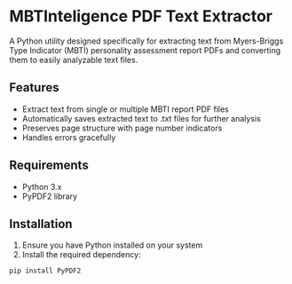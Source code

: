 # MBTInteligence PDF Text Extractor

A Python utility designed specifically for extracting text from Myers-Briggs Type Indicator (MBTI) personality assessment report PDFs and converting them to easily analyzable text files.

## Features

- Extract text from single or multiple MBTI report PDF files
- Automatically saves extracted text to .txt files for further analysis
- Preserves page structure with page number indicators
- Handles errors gracefully

## Requirements

- Python 3.x
- PyPDF2 library

## Installation

1. Ensure you have Python installed on your system
2. Install the required dependency:

```bash
pip install PyPDF2